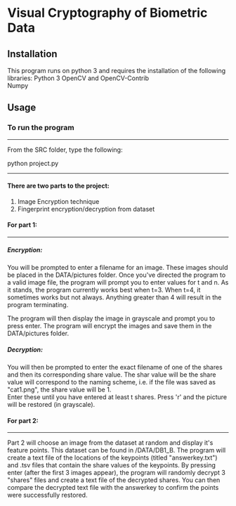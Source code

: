 # Visual Cryptography of Biometric Data

## Installation
This program runs on python 3 and requires the installation of the following libraries:
Python 3
OpenCV and OpenCV-Contrib </br>
Numpy </br>

## Usage
### To run the program
****
From the SRC folder, type the following:

python project.py

****************************************

#### There are two parts to the project:
1. Image Encryption technique
2. Fingerprint encryption/decryption from dataset

#### For part 1:
_________________________________________________________
##### Encryption:
You will be prompted to enter a filename for an image.  These images should be placed in the DATA/pictures folder.
Once you've directed the program to a valid image file, the program will prompt you to enter values for t and n.
As it stands, the program currently works best when t=3.  When t=4, it sometimes works but not always.
Anything greater than 4 will result in the program terminating. </br>

The program will then display the image in grayscale and prompt you to press enter.
The program will encrypt the images and save them in the DATA/pictures folder.

##### Decryption:

You will then be prompted to enter the exact filename of one of the shares and then its corresponding share value.  The shar value will
be the share value will correspond to the naming scheme, i.e. if the file was saved as "cat1.png", the share value will be 1.  
Enter these until you have entered at least t shares.
Press 'r' and the picture will be restored (in grayscale).

#### For part 2:
_____________________________________________________________
Part 2 will choose an image from the dataset at random and display it's feature points.  This dataset can be found in /DATA/DB1_B.
The program will create a text file of the locations of the keypoints (titled "answerkey.txt") and .tsv files that contain the share values of the keypoints.
By pressing enter (after the first 3 images appear), the program will randomly decrypt 3 "shares" files and create a text file of the decrypted shares.  You can then compare the decrypted text file with the answerkey to confirm the points were successfully restored.

